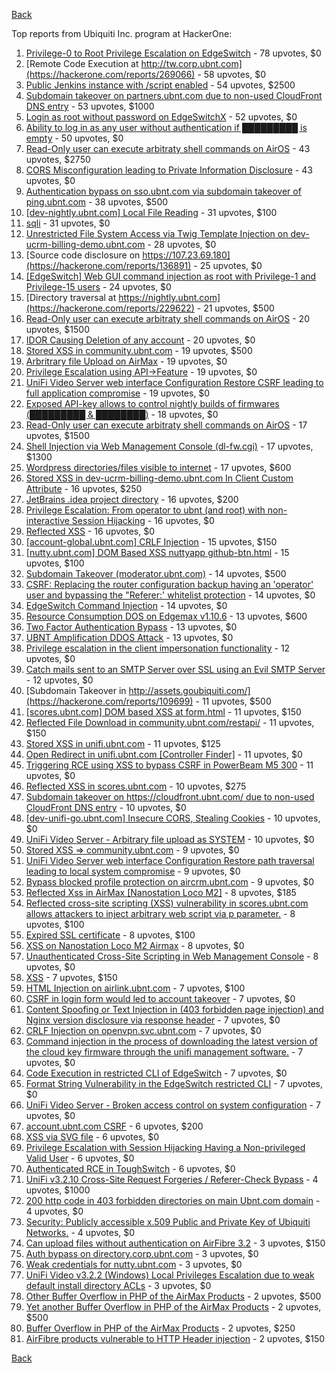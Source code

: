 [Back](../README.md)

Top reports from Ubiquiti Inc. program at HackerOne:

1. [Privilege-0 to Root Privilege Escalation on EdgeSwitch](https://hackerone.com/reports/511025) - 78 upvotes, $0
2. [Remote Code Execution at http://tw.corp.ubnt.com](https://hackerone.com/reports/269066) - 58 upvotes, $0
3. [Public Jenkins instance with /script enabled](https://hackerone.com/reports/403402) - 54 upvotes, $2500
4. [Subdomain takeover on partners.ubnt.com due to non-used CloudFront DNS entry](https://hackerone.com/reports/145224) - 53 upvotes, $1000
5. [Login as root without password on EdgeSwitchX](https://hackerone.com/reports/512958) - 52 upvotes, $0
6. [Ability to log in as any user without authentication if █████████ is empty](https://hackerone.com/reports/215053) - 50 upvotes, $0
7. [Read-Only user can execute arbitraty shell commands on AirOS](https://hackerone.com/reports/139398) - 43 upvotes, $2750
8. [CORS Misconfiguration leading to Private Information Disclosure](https://hackerone.com/reports/430249) - 43 upvotes, $0
9. [Authentication bypass on sso.ubnt.com via subdomain takeover of ping.ubnt.com](https://hackerone.com/reports/172137) - 38 upvotes, $500
10. [[dev-nightly.ubnt.com] Local File Reading](https://hackerone.com/reports/260420) - 31 upvotes, $100
11. [sqli](https://hackerone.com/reports/207695) - 31 upvotes, $0
12. [Unrestricted File System Access via Twig Template Injection on dev-ucrm-billing-demo.ubnt.com](https://hackerone.com/reports/301406) - 28 upvotes, $0
13. [Source code disclosure on https://107.23.69.180](https://hackerone.com/reports/136891) - 25 upvotes, $0
14. [[EdgeSwitch] Web GUI command injection as root with Privilege-1 and Privilege-15 users](https://hackerone.com/reports/197958) - 24 upvotes, $0
15. [Directory traversal at https://nightly.ubnt.com](https://hackerone.com/reports/229622) - 21 upvotes, $500
16. [Read-Only user can execute arbitraty shell commands on AirOS](https://hackerone.com/reports/128750) - 20 upvotes, $1500
17. [IDOR Causing Deletion of any account](https://hackerone.com/reports/156537) - 20 upvotes, $0
18. [Stored XSS in community.ubnt.com](https://hackerone.com/reports/179164) - 19 upvotes, $500
19. [Arbritrary file Upload on AirMax](https://hackerone.com/reports/73480) - 19 upvotes, $0
20. [Privilege Escalation using API-\>Feature](https://hackerone.com/reports/239719) - 19 upvotes, $0
21. [UniFi Video Server web interface Configuration Restore CSRF leading to full application compromise](https://hackerone.com/reports/329749) - 19 upvotes, $0
22. [Exposed API-key allows to control nightly builds of firmwares (█████████ & ████████)](https://hackerone.com/reports/179986) - 18 upvotes, $0
23. [Read-Only user can execute arbitraty shell commands on AirOS](https://hackerone.com/reports/119317) - 17 upvotes, $1500
24. [Shell Injection via Web Management Console (dl-fw.cgi)](https://hackerone.com/reports/121940) - 17 upvotes, $1300
25. [Wordpress directories/files visible to internet](https://hackerone.com/reports/201984) - 17 upvotes, $600
26. [Stored XSS in dev-ucrm-billing-demo.ubnt.com In Client Custom Attribute](https://hackerone.com/reports/275515) - 16 upvotes, $250
27. [JetBrains .idea project directory](https://hackerone.com/reports/80990) - 16 upvotes, $200
28. [Privilege Escalation: From operator to ubnt (and root) with non-interactive Session Hijacking](https://hackerone.com/reports/241044) - 16 upvotes, $0
29. [Reflected XSS](https://hackerone.com/reports/304175) - 16 upvotes, $0
30. [[account-global.ubnt.com] CRLF Injection](https://hackerone.com/reports/145128) - 15 upvotes, $150
31. [[nutty.ubnt.com] DOM Based XSS nuttyapp github-btn.html](https://hackerone.com/reports/200753) - 15 upvotes, $100
32. [Subdomain Takeover (moderator.ubnt.com)](https://hackerone.com/reports/181665) - 14 upvotes, $500
33. [CSRF: Replacing the router configuration backup having an 'operator' user and bypassing the "Referer:' whitelist protection](https://hackerone.com/reports/240098) - 14 upvotes, $0
34. [EdgeSwitch Command Injection](https://hackerone.com/reports/508256) - 14 upvotes, $0
35. [Resource Consumption DOS on Edgemax v1.10.6](https://hackerone.com/reports/406614) - 13 upvotes, $600
36. [Two Factor Authentication Bypass](https://hackerone.com/reports/350288) - 13 upvotes, $0
37. [UBNT Amplification DDOS Attack](https://hackerone.com/reports/221625) - 13 upvotes, $0
38. [Privilege escalation in the client impersonation functionality](https://hackerone.com/reports/221454) - 12 upvotes, $0
39. [Catch mails sent to an SMTP Server over SSL using an Evil SMTP Server](https://hackerone.com/reports/519582) - 12 upvotes, $0
40. [Subdomain Takeover in http://assets.goubiquiti.com/](https://hackerone.com/reports/109699) - 11 upvotes, $500
41. [[scores.ubnt.com] DOM based XSS at form.html](https://hackerone.com/reports/158484) - 11 upvotes, $150
42. [Reflected File Download in community.ubnt.com/restapi/](https://hackerone.com/reports/107960) - 11 upvotes, $150
43. [Stored XSS in unifi.ubnt.com](https://hackerone.com/reports/142084) - 11 upvotes, $125
44. [Open Redirect in unifi.ubnt.com [Controller Finder]](https://hackerone.com/reports/141355) - 11 upvotes, $0
45. [Triggering RCE using XSS to bypass CSRF in PowerBeam M5 300](https://hackerone.com/reports/289264) - 11 upvotes, $0
46. [Reflected XSS in scores.ubnt.com](https://hackerone.com/reports/130889) - 10 upvotes, $275
47. [Subdomain takeover on https://cloudfront.ubnt.com/ due to non-used CloudFront DNS entry](https://hackerone.com/reports/210188) - 10 upvotes, $0
48. [[dev-unifi-go.ubnt.com] Insecure CORS, Stealing Cookies](https://hackerone.com/reports/219014) - 10 upvotes, $0
49. [UniFi Video Server - Arbitrary file upload as SYSTEM](https://hackerone.com/reports/129641) - 10 upvotes, $0
50. [Stored XSS =\> community.ubnt.com](https://hackerone.com/reports/294048) - 9 upvotes, $0
51. [UniFi Video Server web interface Configuration Restore path traversal leading to local system compromise](https://hackerone.com/reports/329770) - 9 upvotes, $0
52. [Bypass blocked profile protection on aircrm.ubnt.com](https://hackerone.com/reports/332631) - 9 upvotes, $0
53. [Reflected Xss in AirMax [Nanostation Loco M2]](https://hackerone.com/reports/149287) - 8 upvotes, $185
54. [Reflected cross-site scripting (XSS) vulnerability in scores.ubnt.com allows attackers to inject arbitrary web script via p parameter.](https://hackerone.com/reports/208622) - 8 upvotes, $100
55. [Expired SSL certificate](https://hackerone.com/reports/220615) - 8 upvotes, $100
56. [XSS on Nanostation Loco M2 Airmax](https://hackerone.com/reports/158287) - 8 upvotes, $0
57. [Unauthenticated Cross-Site Scripting in Web Management Console](https://hackerone.com/reports/121941) - 8 upvotes, $0
58. [XSS](https://hackerone.com/reports/219170) - 7 upvotes, $150
59. [HTML Injection on airlink.ubnt.com](https://hackerone.com/reports/226783) - 7 upvotes, $100
60. [CSRF in login form would led to account takeover](https://hackerone.com/reports/50703) - 7 upvotes, $0
61. [Content Spoofing or Text Injection in (403 forbidden page injection) and Nginx version disclosure via response header](https://hackerone.com/reports/203391) - 7 upvotes, $0
62. [CRLF Injection on openvpn.svc.ubnt.com](https://hackerone.com/reports/232327) - 7 upvotes, $0
63. [Command injection in the process of downloading the latest version of the cloud key firmware through the unifi management software.](https://hackerone.com/reports/183458) - 7 upvotes, $0
64. [Code Execution in restricted CLI of EdgeSwitch](https://hackerone.com/reports/313245) - 7 upvotes, $0
65. [Format String Vulnerability in the EdgeSwitch restricted CLI](https://hackerone.com/reports/311884) - 7 upvotes, $0
66. [UniFi Video Server - Broken access control on system configuration](https://hackerone.com/reports/129698) - 7 upvotes, $0
67. [account.ubnt.com CSRF](https://hackerone.com/reports/101909) - 6 upvotes, $200
68. [XSS via SVG file](https://hackerone.com/reports/212253) - 6 upvotes, $0
69. [Privilege Escalation with Session Hijacking Having a Non-privileged Valid User](https://hackerone.com/reports/242407) - 6 upvotes, $0
70. [Authenticated RCE in ToughSwitch](https://hackerone.com/reports/273449) - 6 upvotes, $0
71. [UniFi v3.2.10 Cross-Site Request Forgeries / Referer-Check Bypass](https://hackerone.com/reports/52635) - 4 upvotes, $1000
72. [200 http code in 403 forbidden directories on main Ubnt.com domain](https://hackerone.com/reports/220150) - 4 upvotes, $0
73. [Security: Publicly accessible x.509 Public and Private Key of Ubiquiti Networks.](https://hackerone.com/reports/265701) - 4 upvotes, $0
74. [Can upload files without authentication on AirFibre 3.2](https://hackerone.com/reports/201529) - 3 upvotes, $150
75. [Auth bypass on directory.corp.ubnt.com](https://hackerone.com/reports/116504) - 3 upvotes, $0
76. [Weak credentials for nutty.ubnt.com](https://hackerone.com/reports/204052) - 3 upvotes, $0
77. [UniFi Video v3.2.2 (Windows) Local Privileges Escalation due to weak default install directory ACLs](https://hackerone.com/reports/140793) - 3 upvotes, $0
78. [Other Buffer Overflow in PHP of the AirMax Products](https://hackerone.com/reports/74004) - 2 upvotes, $500
79. [Yet another Buffer Overflow in PHP of the AirMax Products](https://hackerone.com/reports/74025) - 2 upvotes, $500
80. [Buffer Overflow in PHP of the AirMax Products](https://hackerone.com/reports/73491) - 2 upvotes, $250
81. [AirFibre products vulnerable to HTTP Header injection](https://hackerone.com/reports/203673) - 2 upvotes, $150


[Back](../README.md)